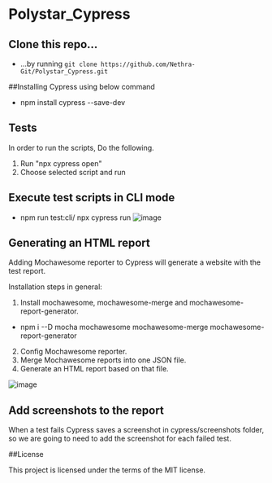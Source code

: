 # Polystar_Cypress

## Clone this repo...


- ...by running `git clone https://github.com/Nethra-Git/Polystar_Cypress.git`

##Installing Cypress using below command

- npm install cypress --save-dev

## Tests
In order to run the scripts, Do the following.

1. Run "npx cypress open"
2. Choose selected script and run

## Execute test scripts in CLI mode
- npm run test:cli/ npx cypress run
![image](https://user-images.githubusercontent.com/77015698/121090970-a1c0b300-c7e9-11eb-945a-48ef89a2c441.png)

## Generating an HTML report
Adding Mochawesome reporter to Cypress will generate a website with the test report.

Installation steps in general:

1. Install mochawesome, mochawesome-merge and mochawesome-report-generator.
  - npm i --D mocha mochawesome mochawesome-merge mochawesome-report-generator
2. Config Mochawesome reporter.
3. Merge Mochawesome reports into one JSON file.
4. Generate an HTML report based on that file.

![image](https://user-images.githubusercontent.com/77015698/121090591-1c3d0300-c7e9-11eb-89e0-893359a3d24f.png)

## Add screenshots to the report

When a test fails Cypress saves a screenshot in cypress/screenshots folder, so we are going to need to add the screenshot for each failed test.












##License

This project is licensed under the terms of the MIT license.





